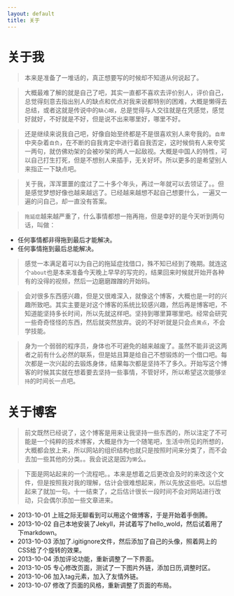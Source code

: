 ```yaml
---
layout: default
title: 关于
---
```


# 关于我

> 本来是准备了一堆话的，真正想要写的时候却不知道从何说起了。

> 大概最难了解的就是自己了吧，其实一直都不喜欢去评价别人，评价自己，总觉得刻意去指出别人的缺点和优点对我来说都特别的困难，大概是懒得去总结，或者这就是传说中的`缺心眼`，总是觉得与人交往就是在凭感觉，感觉好就好，不好就是不好，但是说不出来哪里好，哪里不好。

> 还是继续来说我自己吧，好像自始至终都是不是很喜欢别人来夸我的。`自卑`中夹杂着`自负`，在不断的自我肯定中进行着自我否定，这时候倘有人来夸奖一两句，就仿佛劝架的会被吵架的两人一起敌视。大概是中国人的特性，可以自己打生打死，但是不想别人来插手，无关好坏。所以更多的是希望别人来指正一下缺点吧。

> 关于我，浑浑噩噩的度过了二十多个年头，再过一年就可以去领证了。。但是感觉梦想好像也越来越远了。已经越来越想不起自己想要什么，一遍又一遍的问自己，却一直没有答案。

> `拖延症`越来越严重了，什么事情都想一拖再拖，但是幸好的是今天听到两句话，叫做：

* 任何事情都非得拖到最后才能解决。
* 任何事情拖到最后总能解决。

> 感觉一本满足着可以为自己的拖延症找借口，殊不知已经到了晚期。就连这个`about`也是本来准备今天晚上早早的写完的，结果回来时候就开始开各种有的没得的视频，然后一边磨磨蹭蹭的开始码。

> 会对很多东西感兴趣，但是又很难深入，就像这个博客，大概也是一时的兴趣所致吧。其实主要是对这个博客的系统比较感兴趣，然后再是博客吧，不知道能坚持多长时间，所以先就这样吧。坚持到哪里算哪里吧。经常会研究一些奇奇怪怪的东西，然后就突然放弃。说的不好听就是只会点`黄点`，不会学技能。

> 身为一个弱弱的程序员，身体也不可避免的越来越废了。虽然不能非说这两者之前有什么必然的联系，但是姑且算是给自己不想锻炼的一个借口吧。每次都是一次兴起的去锻炼身体，结果每次都是坚持不了多久。开始写这个博客的时候其实就在想着要去坚持一些事情，不管好坏，所以希望这次能够`坚持`的时间长一点吧。

# 关于博客

> 前文既然已经说了，这个博客是用来让我坚持一些东西的，所以注定了不可能是一个纯粹的技术博客，大概是作为一个随笔吧，生活中所见的所想的，大概都会放上来，所以网站的组织结构也就只是按照时间来分类了，而不会去加一些其他的分类。。我会说这是因为`懒`么。

> 下面是网站起来的一个流程吧。。本来是想着之后更改会及时的来改这个文件，但是按照我对我的理解，估计会很难想起来，所以先放这些吧。以后想起来了就加一句。十一结束了，之后估计很长一段时间不会对网站进行改动，只会偶尔添加一些文章进来。

* 2013-10-01 上班之际无聊看到可以用这个做博客，于是开始着手倒腾。
* 2013-10-02 自己本地安装了Jekyll，并试着写了hello_wold，然后试着用了下markdown。
* 2013-10-03 添加了.igitignore文件，然后添加了自己的头像，照着网上的CSS给了个旋转的效果。
* 2013-10-04 添加评论功能，重新调整了一下界面。
* 2013-10-05 专心修改页面，测试了一下图片外链，添加日历,调整时区。
* 2013-10-06 加入tag元素，加入了友情外链。
* 2013-10-07 修改了页面的风格，重新调整了页面的布局。

<div class="panel">
<div class="panel-body">
<div id="disqus_thread"></div>
    <script type="text/javascript">
        /* * * CONFIGURATION VARIABLES: EDIT BEFORE PASTING INTO YOUR WEBPAGE * * */
        var disqus_shortname = 'devel007'; // required: replace example with your forum shortname

        /* * * DON'T EDIT BELOW THIS LINE * * */
        (function() {
            var dsq = document.createElement('script'); dsq.type = 'text/javascript'; dsq.async = true;
            dsq.src = '//' + disqus_shortname + '.disqus.com/embed.js';
            (document.getElementsByTagName('head')[0] || document.getElementsByTagName('body')[0]).appendChild(dsq);
        })();
    </script>
</div>
</div>